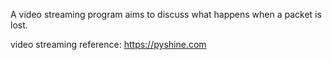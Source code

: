 A video streaming program aims to discuss what happens when a packet is lost.


video streaming reference: https://pyshine.com
